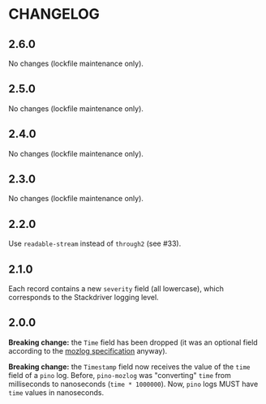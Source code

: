 # CHANGELOG

## 2.6.0

No changes (lockfile maintenance only).

## 2.5.0

No changes (lockfile maintenance only).

## 2.4.0

No changes (lockfile maintenance only).

## 2.3.0

No changes (lockfile maintenance only).

## 2.2.0

Use `readable-stream` instead of `through2` (see #33).

## 2.1.0

Each record contains a new `severity` field (all lowercase), which corresponds to the Stackdriver logging level.

## 2.0.0

**Breaking change:** the `Time` field has been dropped (it was an optional field according to the [mozlog specification](https://wiki.mozilla.org/Firefox/Services/Logging) anyway).

**Breaking change:** the `Timestamp` field now receives the value of the `time` field of a `pino` log. Before, `pino-mozlog` was "converting" `time` from milliseconds to nanoseconds (`time * 1000000`). Now, `pino` logs MUST have `time` values in nanoseconds.
